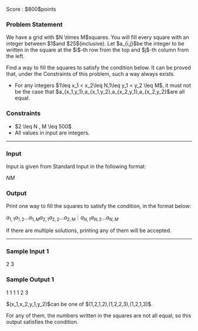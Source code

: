 
<div>

<span>

<span>

<p>
Score : $800$points
</p>

<div>

<section>

### **Problem Statement**

<p>
We have a grid with $N \times M$squares. You will fill every square with an integer between $1$and $25$(inclusive). Let $a_{i,j}$be the integer to be written in the square at the $i$-th row from the top and $j$-th column from the left.
</p>

<p>
Find a way to fill the squares to satisfy the condition below. It can be proved that, under the Constraints of this problem, such a way always exists.
</p>

<ul>

<li>
For any integers $1\leq x_1 < x_2\leq N,1\leq y_1 < y_2 \leq M$, it must not be the case that $a_{x_1,y_1},a_{x_1,y_2},a_{x_2,y_1},a_{x_2,y_2}$are all equal.
</li>

</ul>

</section>

</div>

<div>

<section>

### **Constraints**

<ul>

<li>
$2 \leq N , M \leq 500$
</li>

<li>
All values in input are integers.
</li>

</ul>

</section>

</div>

---

<div>

<div>

<section>

### **Input**

<p>
Input is given from Standard Input in the following format:
</p>

<div>

$N$$M$
</div>

</section>

</div>

<div>

<section>

### **Output**

<p>
Print one way to fill the squares to satisfy the condition, in the format below:
</p>

<div>

$a_{1,1}$$a_{1,2}$$\ldots$$a_{1,M}$$a_{2,1}$$a_{2,2}$$\ldots$$a_{2,M}$$\vdots$$a_{N,1}$$a_{N,2}$$\ldots$$a_{N,M}$
</div>

<p>
If there are multiple solutions, printing any of them will be accepted.
</p>

</section>

</div>

</div>

---

<div>

<section>

### **Sample Input 1**

<div>

2 3

</div>

</section>

</div>

<div>

<section>

### **Sample Output 1**

<div>

1 1 1
1 2 3

</div>

<p>
$(x_1,x_2,y_1,y_2)$can be one of $(1,2,1,2),(1,2,2,3),(1,2,1,3)$.
</p>

<p>
For any of them, the numbers written in the squares are not all equal, so this output satisfies the condition.
</p>

</section>

</div>

</span>

</span>

</div>
